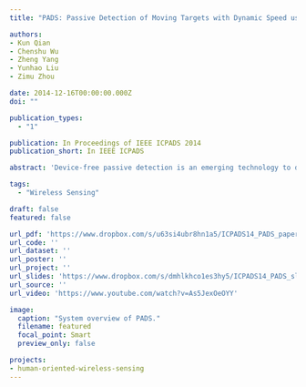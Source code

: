 ```yaml
---
title: "PADS: Passive Detection of Moving Targets with Dynamic Speed using PHY Layer Information"

authors:
- Kun Qian
- Chenshu Wu
- Zheng Yang
- Yunhao Liu
- Zimu Zhou

date: 2014-12-16T00:00:00.000Z
doi: ""

publication_types:
  - "1"

publication: In Proceedings of IEEE ICPADS 2014
publication_short: In IEEE ICPADS

abstract: 'Device-free passive detection is an emerging technology to detect whether there exists any moving entities in the area of interests without attaching any device to them. It is an essential primitive for a broad range of applications including intrusion detection for safety precautions, patient monitoring in hospitals, child and elder care at home, etc. Despite of the prevalent signal feature Received Signal Strength (RSS), most robust and reliable solutions resort to finer-grained channel descriptor at physical layer, e.g., the Channel State Information (CSI) in the 802.11n standard. Among a large body of emerging techniques, however, few of them have explored full potentials of CSI for human detection. Moreover, space diversity supported by nowadays popular multi-antenna systems are not investigated to the comparable extent as frequency diversity. In this paper, we propose a novel scheme for device-free PAssive Detection of moving humans with dynamic Speed (PADS). Both amplitude and phase information of CSI are extracted and shaped into sensitive metrics for target detection; and CSI across multiantennas in MIMO systems are further exploited to improve the detection accuracy and robustness. We prototype PADS on commercial WiFi devices and experiment results in different scenarios demonstrate that PADS achieves great performance improvement in spite of dynamic human movements. '

tags:
  - "Wireless Sensing"

draft: false
featured: false

url_pdf: 'https://www.dropbox.com/s/u63si4ubr8hn1a5/ICPADS14_PADS_paper.pdf?dl=0'
url_code: ''
url_dataset: ''
url_poster: ''
url_project: ''
url_slides: 'https://www.dropbox.com/s/dmhlkhco1es3hy5/ICPADS14_PADS_slides.pdf?dl=0'
url_source: ''
url_video: 'https://www.youtube.com/watch?v=As5JexOeOYY'

image:
  caption: "System overview of PADS."
  filename: featured
  focal_point: Smart
  preview_only: false

projects:
- human-oriented-wireless-sensing
---
```

